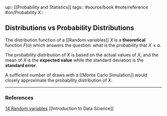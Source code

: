 up::  [[Probability and Statistics]]
tags:: #source/book #note/reference #on/Probability 
X:: 

## Distributions vs Probability Distributions

The distribution function of a [[Random variables]] $X$ is a __theoretical__ function $F(a)$ which answers the question: what is the probability that $X\le a$.

The probability distribution of $X$ is based on the actual values of $X$, and the mean of $X$ is the __expected value__ while the standard deviation is the __standard error__.

A sufficient number of draws with a [[Monte Carlo Simulation]] would closely approximate the probability distribution of $X$.

---

### References

[14 Random variables](https://biscotty666.github.io/Data-Science-R-PH125x/docs/Pt14.html#distributions-versus-probability-distributions)
[[Introduction to Data Science]]



